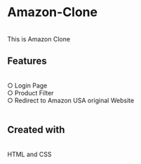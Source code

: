 # Amazon-Clone
<br>
This is Amazon Clone
<br>
<h2>Features</h2>
<br>
○ Login Page <br>
○ Product Filter <br>
○ Redirect to Amazon USA original Website <br>
<br>
<h2>Created with</h2>
<br>
HTML and CSS 
